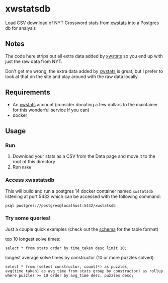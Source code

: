 # xwstatsdb

Load CSV download of NYT Crossword stats from [xwstats][xwstats] into a Postgres db for analysis

## Notes

The code here strips out all extra data added by [xwstats][xwstats] so you end up with just the raw data from NYT.

Don't get me wrong, the extra data added by [xwstats][xwstats] is great, but I prefer to look at that on the site and play around with the raw data locally.

## Requirements

- An [xwstats][xwstats] account (consider donating a few dollars to the maintainer for this wonderful service if you can)
- docker

## Usage

### Run

1. Download your stats as a CSV from the Data page and move it to the root of this directory
1. Run `make`

### Access xwsstatsdb

This will build and run a postgres 14 docker container named `xwstatsdb` listening at port 5432 which can be accessed with the following command:

`psql postgres://postgres@localhost:5432/xwstatsdb`

### Try some queries!

Just a couple quick examples (check out the [schema][schema] for the table format)

top 10 longest solve times:

`select * from stats order by time_taken desc limit 10;`

longest average solve times by constructor (10 or more puzzles solved)

`select * from (select constructor, count(*) as puzzles, avg(time_taken) as avg_time from stats group by constructor) as rollup where puzzles >= 10 order by avg_time desc, puzzles desc;`

[xwstats]: https://xwstats.com
[schema]: ./schema.sql
